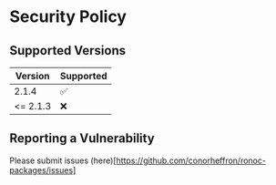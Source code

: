 # Security Policy

## Supported Versions

| Version | Supported          |
| ------- | ------------------ |
| 2.1.4   | :white_check_mark: |
| <= 2.1.3   | :x:                |

## Reporting a Vulnerability

Please submit issues (here)[https://github.com/conorheffron/ronoc-packages/issues]
